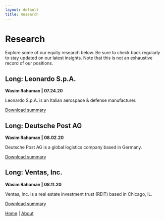 ```yaml
---
layout: default
title: Research
---
```

# Research

Explore some of our equity research below. Be sure to check back regularly to stay updated on our latest insights. Note that this is not an exhaustive record of our positions.

## Long: Leonardo S.p.A.

**Wasim Rahaman | 07.24.20**

Leonardo S.p.A. is an Italian aerospace & defense manufacturer. 

[Download summary](/files/LRR_WIR_LONG_Leonardo_SpA.pdf)

## Long: Deutsche Post AG

**Wasim Rahaman | 08.02.20**

Deutsche Post AG is a global logistics company based in Germany.

[Download summary](/files/LRR_WIR_LONG_DeutschePost_AG.pdf)

## Long: Ventas, Inc.

**Wasim Rahaman | 08.11.20**

Ventas, Inc. is a real estate investment trust (REIT) based in Chicago, IL.

[Download summary](/files/LRR_WIR_LONG_Ventas_Inc.pdf)


<a href="/index">Home</a> | <a href="/about">About</a>
